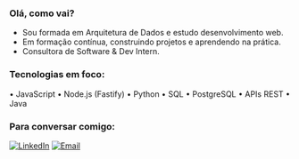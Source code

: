 ### Olá, como vai?

- Sou formada em Arquitetura de Dados e estudo desenvolvimento web. 
- Em formação contínua, construindo projetos e aprendendo na prática.
- Consultora de Software & Dev Intern.

### Tecnologias em foco:
• JavaScript • Node.js (Fastify) • Python • SQL • PostgreSQL • APIs REST • Java 

### Para conversar comigo:
[![LinkedIn](https://img.shields.io/badge/LinkedIn-Vitoria%20Comiran-blue?logo=linkedin)](https://www.linkedin.com/in/vitoriacomiran/)
[![Email](https://img.shields.io/badge/Email-comiran.vitoria@gmail.com-red?style=flat)](mailto:comiran.vitoria@gmail.com)
